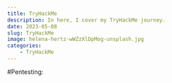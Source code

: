 ```yaml
---
title: TryHackMe
description: In here, I cover my TryHackMe journey.
date: 2023-05-08
slug: TryHackMe
image: helena-hertz-wWZzXlDpMog-unsplash.jpg
categories:
    - TryHackMe
---
```

<script src="https://tryhackme.com/badge/1322959"></script>
#Pentesting:
